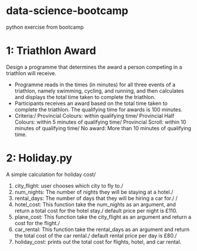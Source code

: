# data-science-bootcamp
python exercise from bootcamp

# 1: Triathlon Award
Design a programme that determines the award a person competing in a triathlon will receive.
- Programme reads in the times (in minutes) for all three events of a triathlon, namely swimming, cycling, and running, and then calculates and displays the total time taken to complete the triathlon.
- Participants receives an award based on the total time taken to complete the triathlon. The qualifying time for awards is 100 minutes. 
- Criteria:/ 
    Provincial Colours: within qualifying time/
    Provincial Half Colours: within 5 minutes of qualifying time/
    Provincial Scroll: within 10 minutes of qualifying time/
    No award: More than 10 minutes of qualifying time.

# 2: Holiday.py
A simple calculation for holiday cost/
1. city_flight: user chooses which city to fly to./
2. num_nights: The number of nights they will be staying at a hotel./
3. rental_days: The number of days that they will be hiring a car for./
/
4. hotel_cost: This function take the num_nights as an argument, and return a total cost for the hotel stay./
    default price per night is £110.
5. plane_cost: This function take the city_flight as an argument and return a cost for the flight./
6. car_rental: This function take the rental_days as an argument and return the total cost of the car rental./
    default rental price per day is £80./
7. holiday_cost: prints out the total cost for flights, hotel, and car rental.

